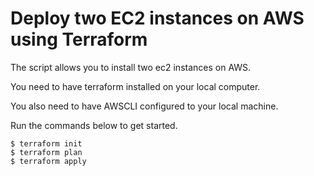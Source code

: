 # Deploy two EC2 instances on AWS using Terraform

The script allows you to install two ec2 instances on AWS.

You need to have terraform installed on your local computer.

You also need to have AWSCLI configured to your local machine.


Run the commands below to get started.
```ShellSession
$ terraform init
$ terraform plan
$ terraform apply

```

